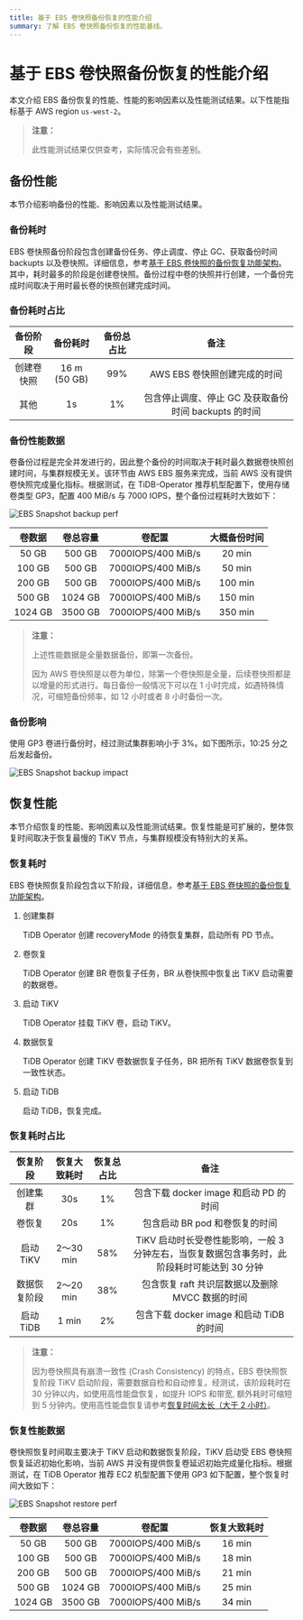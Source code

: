 ```yaml
---
title: 基于 EBS 卷快照备份恢复的性能介绍
summary: 了解 EBS 卷快照备份恢复的性能基线。
---
```


# 基于 EBS 卷快照备份恢复的性能介绍

本文介绍 EBS 备份恢复的性能、性能的影响因素以及性能测试结果。以下性能指标基于 AWS region `us-west-2`。

> **注意：**
>
> 此性能测试结果仅供查考，实际情况会有些差别。

## 备份性能

本节介绍影响备份的性能、影响因素以及性能测试结果。

### 备份耗时

EBS 卷快照备份阶段包含创建备份任务、停止调度、停止 GC、获取备份时间 backupts 以及卷快照。详细信息，参考[基于 EBS 卷快照的备份恢复功能架构](volume-snapshot-backup-restore.md)。其中，耗时最多的阶段是创建卷快照。备份过程中卷的快照并行创建，一个备份完成时间取决于用时最长卷的快照创建完成时间。

### 备份耗时占比

| 备份阶段     | 备份耗时    | 备份总占比 | 备注                                     |
| :--------: | :---------: | :------: | :-------------------------------------: |
| 创建卷快照   | 16 m (50 GB) | 99%      | AWS EBS 卷快照创建完成的时间               |
| 其他        | 1s          | 1%       | 包含停止调度、停止 GC 及获取备份时间 backupts 的时间 |

### 备份性能数据

卷备份过程是完全并发进行的，因此整个备份的时间取决于耗时最久数据卷快照创建时间，与集群规模无关。该环节由 AWS EBS 服务来完成，当前 AWS 没有提供卷快照完成量化指标。根据测试，在 TiDB-Operator 推荐机型配置下，使用存储卷类型 GP3，配置 400 MiB/s 与 7000 IOPS，整个备份过程耗时大致如下：

![EBS Snapshot backup perf](https://download.pingcap.com/images/tidb-in-kubernetes/volume-snapshot-backup-perf.png)

| 卷数据    | 卷总容量 | 卷配置             | 大概备份时间 |
| :------: | :-----: | :---------------: | :--------: |
| 50 GB    | 500 GB  | 7000IOPS/400 MiB/s | 20 min    |
| 100 GB   | 500 GB  | 7000IOPS/400 MiB/s | 50 min    |
| 200 GB   | 500 GB  | 7000IOPS/400 MiB/s | 100 min   |
| 500 GB   | 1024 GB | 7000IOPS/400 MiB/s | 150 min   |
| 1024 GB  | 3500 GB | 7000IOPS/400 MiB/s | 350 min   |

> **注意：**
>
> 上述性能数据是全量数据备份，即第一次备份。
>
> 因为 AWS 卷快照是以卷为单位，除第一个卷快照是全量，后续卷快照都是以增量的形式进行。每日备份一般情况下可以在 1 小时完成，如遇特殊情况，可缩短备份频率，如 12 小时或者 8 小时备份一次。

### 备份影响

使用 GP3 卷进行备份时，经过测试集群影响小于 3%。如下图所示，10:25 分之后发起备份。

![EBS Snapshot backup impact](https://download.pingcap.com/images/tidb-in-kubernetes/volume-snapshot-backup-impact.jpg)

## 恢复性能

本节介绍恢复的性能、影响因素以及性能测试结果。恢复性能是可扩展的，整体恢复时间取决于恢复最慢的 TiKV 节点，与集群规模没有特别大的关系。

### 恢复耗时

EBS 卷快照恢复阶段包含以下阶段，详细信息，参考[基于 EBS 卷快照的备份恢复功能架构](volume-snapshot-backup-restore.md)。

1. 创建集群

    TiDB Operator 创建 recoveryMode 的待恢复集群，启动所有 PD 节点。

2. 卷恢复

    TiDB Operator 创建 BR 卷恢复子任务，BR 从卷快照中恢复出 TiKV 启动需要的数据卷。

3. 启动 TiKV

    TiDB Operator 挂载 TiKV 卷，启动 TiKV。

4. 数据恢复

    TiDB Operator 创建 TiKV 卷数据恢复子任务，BR 把所有 TiKV 数据卷恢复到一致性状态。

5. 启动 TiDB

    启动 TiDB，恢复完成。

### 恢复耗时占比

| 恢复阶段     | 恢复大致耗时 | 恢复总占比 | 备注                                                                            |
| :--------: | :---------: | :------: | :----------------------------------------------------------------------------: |
| 创建集群     | 30s         | 1%      | 包含下载 docker image 和启动 PD 的时间                                                 |
| 卷恢复      | 20s         | 1%     | 包含启动 BR pod 和卷恢复的时间                                                         |
| 启动 TiKV   | 2～30 min    | 58%      | TiKV 启动时长受卷性能影响，一般 3 分钟左右，当恢复数据包含事务时，此阶段耗时可能达到 30 分钟 |
| 数据恢复阶段 | 2～20 min    | 38%       | 包含恢复 raft 共识层数据以及删除 MVCC 数据的时间                                      |
| 启动 TiDB   | 1 min        | 2%       | 包含下载 docker image 和启动 TiDB 的时间                                           |

> **注意：**
>
> 因为卷快照具有崩溃一致性 (Crash Consistency) 的特点，EBS 卷快照恢复阶段 TiKV 启动阶段，需要数据自检和自动修复。经测试，该阶段耗时在 30 分钟以内，如使用高性能盘恢复，如提升 IOPS 和带宽, 额外耗时可缩短到 5 分钟内。使用高性能盘恢复请参考[恢复时间太长（大于 2 小时）](backup-restore-faq.md#恢复时间太长大于-2-小时)。

### 恢复性能数据

卷快照恢复时间取主要决于 TiKV 启动和数据恢复阶段，TiKV 启动受 EBS 卷快照恢复延迟初始化影响，当前 AWS 并没有提供恢复卷延迟初始完成量化指标。根据测试，在 TiDB Operator 推荐 EC2 机型配置下使用 GP3 如下配置，整个恢复时间大致如下：

![EBS Snapshot restore perf](https://download.pingcap.com/images/tidb-in-kubernetes/volume-snapshot-restore-perf.png)

| 卷数据  | 卷总容量   | 卷配置             | 恢复大致耗时 |
| :------: | :-----: | :---------------: | :--------: |
| 50 GB    | 500 GB  | 7000IOPS/400 MiB/s | 16 min    |
| 100 GB   | 500 GB  | 7000IOPS/400 MiB/s | 18 min    |
| 200 GB   | 500 GB  | 7000IOPS/400 MiB/s | 21 min   |
| 500 GB   | 1024 GB | 7000IOPS/400 MiB/s | 25 min   |
| 1024 GB  | 3500 GB | 7000IOPS/400 MiB/s | 34 min   |

